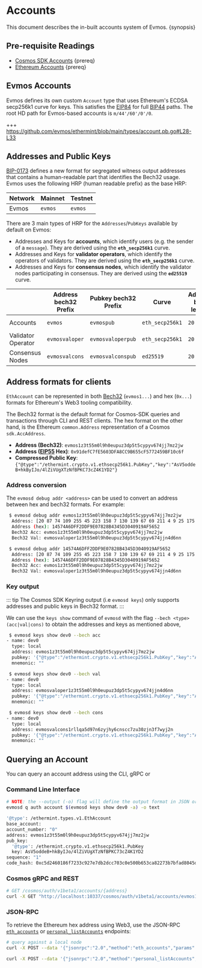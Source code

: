 <!--
order: 3
-->

# Accounts

This document describes the in-built accounts system of Evmos. {synopsis}

## Pre-requisite Readings

- [Cosmos SDK Accounts](https://docs.cosmos.network/main/basics/accounts.html) {prereq}
- [Ethereum Accounts](https://ethereum.org/en/whitepaper/#ethereum-accounts) {prereq}

## Evmos Accounts

Evmos defines its own custom `Account` type that uses Ethereum's ECDSA secp256k1 curve for keys.
This satisfies the [EIP84](https://github.com/ethereum/EIPs/issues/84)
for full [BIP44](https://github.com/bitcoin/bips/blob/master/bip-0044.mediawiki) paths.
The root HD path for Evmos-based accounts is `m/44'/60'/0'/0`.

+++ https://github.com/evmos/ethermint/blob/main/types/account.pb.go#L28-L33

## Addresses and Public Keys

[BIP-0173](https://github.com/satoshilabs/slips/blob/master/slip-0173.md) defines a new format
for segregated witness output addresses that contains a human-readable part that identifies the Bech32 usage.
Evmos uses the following HRP (human readable prefix) as the base HRP:

| Network   | Mainnet | Testnet |
|-----------|---------|---------|
| Evmos     | `evmos` | `evmos` |

There are 3 main types of HRP for the `Addresses`/`PubKeys` available by default on Evmos:

- Addresses and Keys for **accounts**, which identify users (e.g.
the sender of a `message`).
They are derived using the **`eth_secp256k1`** curve.
- Addresses and Keys for **validator operators**, which identify the operators of validators.
They are derived using the **`eth_secp256k1`** curve.
- Addresses and Keys for **consensus nodes**, which identify the validator nodes participating in consensus.
They are derived using the **`ed25519`** curve.

|                    | Address bech32 Prefix | Pubkey bech32 Prefix | Curve           | Address byte length | Pubkey byte length |
|--------------------|-----------------------|----------------------|-----------------|---------------------|--------------------|
| Accounts           | `evmos`               | `evmospub`           | `eth_secp256k1` | `20`                | `33` (compressed)  |
| Validator Operator | `evmosvaloper`        | `evmosvaloperpub`    | `eth_secp256k1` | `20`                | `33` (compressed)  |
| Consensus Nodes    | `evmosvalcons`        | `evmosvalconspub`    | `ed25519`       | `20`                | `32`               |

## Address formats for clients

`EthAccount` can be represented in both [Bech32](https://en.bitcoin.it/wiki/Bech32) (`evmos1...`)
and hex (`0x...`) formats for Ethereum's Web3 tooling compatibility.

The Bech32 format is the default format for Cosmos-SDK queries and transactions through CLI and REST
clients. The hex format on the other hand, is the Ethereum `common.Address` representation of a
Cosmos `sdk.AccAddress`.

- **Address (Bech32)**: `evmos1z3t55m0l9h0eupuz3dp5t5cypyv674jj7mz2jw`
- **Address ([EIP55](https://eips.ethereum.org/EIPS/eip-55) Hex)**: `0x91defC7fE5603DFA8CC9B655cF5772459BF10c6f`
- **Compressed Public Key**: `{"@type":"/ethermint.crypto.v1.ethsecp256k1.PubKey","key":"AsV5oddeB+hkByIJo/4lZiVUgXTzNfBPKC73cZ4K1YD2"}`

### Address conversion

The `evmosd debug addr <address>` can be used to convert an address between hex and bech32 formats. For example:

<CodeGroup>
<CodeGroupItem title="Bech32">

```bash
 $ evmosd debug addr evmos1z3t55m0l9h0eupuz3dp5t5cypyv674jj7mz2jw
  Address: [20 87 74 109 255 45 223 158 7 130 139 67 69 211 4 9 25 175 86 82]
  Address (hex): 14574A6DFF2DDF9E07828B4345D3040919AF5652
  Bech32 Acc: evmos1z3t55m0l9h0eupuz3dp5t5cypyv674jj7mz2jw
  Bech32 Val: evmosvaloper1z3t55m0l9h0eupuz3dp5t5cypyv674jjn4d6nn
```

</CodeGroupItem>
<CodeGroupItem title="Hex">

```bash
 $ evmosd debug addr 14574A6DFF2DDF9E07828B4345D3040919AF5652
  Address: [20 87 74 109 255 45 223 158 7 130 139 67 69 211 4 9 25 175 86 82]
  Address (hex): 14574A6DFF2DDF9E07828B4345D3040919AF5652
  Bech32 Acc: evmos1z3t55m0l9h0eupuz3dp5t5cypyv674jj7mz2jw
  Bech32 Val: evmosvaloper1z3t55m0l9h0eupuz3dp5t5cypyv674jjn4d6nn
```

</CodeGroupItem>
</CodeGroup>

### Key output

::: tip
The Cosmos SDK Keyring output (i.e `evmosd keys`) only supports addresses and public keys in Bech32 format.
:::

We can use the `keys show` command of `evmosd` with the flag `--bech <type> (acc|val|cons)` to
obtain the addresses and keys as mentioned above,

<CodeGroup>
<CodeGroupItem title="Accounts">

```bash
 $ evmosd keys show dev0 --bech acc
- name: dev0
  type: local
  address: evmos1z3t55m0l9h0eupuz3dp5t5cypyv674jj7mz2jw
  pubkey: '{"@type":"/ethermint.crypto.v1.ethsecp256k1.PubKey","key":"AsV5oddeB+hkByIJo/4lZiVUgXTzNfBPKC73cZ4K1YD2"}'
  mnemonic: ""
```

</CodeGroupItem>
<CodeGroupItem title="Validator">

```bash
 $ evmosd keys show dev0 --bech val
- name: dev0
  type: local
  address: evmosvaloper1z3t55m0l9h0eupuz3dp5t5cypyv674jjn4d6nn
  pubkey: '{"@type":"/ethermint.crypto.v1.ethsecp256k1.PubKey","key":"AsV5oddeB+hkByIJo/4lZiVUgXTzNfBPKC73cZ4K1YD2"}'
  mnemonic: ""
```

</CodeGroupItem>
<CodeGroupItem title="Consensus">

```bash
 $ evmosd keys show dev0 --bech cons
- name: dev0
  type: local
  address: evmosvalcons1rllqa5d97n6zyjhy6cnscc7zu30zjn3f7wyj2n
  pubkey: '{"@type":"/ethermint.crypto.v1.ethsecp256k1.PubKey","key":"A/fVLgIqiLykFQxum96JkSOoTemrXD0tFaFQ1B0cpB2c"}'
  mnemonic: ""
```

</CodeGroupItem>
</CodeGroup>

## Querying an Account

You can query an account address using the CLI, gRPC or

### Command Line Interface

```bash
# NOTE: the --output (-o) flag will define the output format in JSON or YAML (text)
evmosd q auth account $(evmosd keys show dev0 -a) -o text

'@type': /ethermint.types.v1.EthAccount
base_account:
account_number: "0"
address: evmos1z3t55m0l9h0eupuz3dp5t5cypyv674jj7mz2jw
pub_key:
  '@type': /ethermint.crypto.v1.ethsecp256k1.PubKey
  key: AsV5oddeB+hkByIJo/4lZiVUgXTzNfBPKC73cZ4K1YD2
sequence: "1"
code_hash: 0xc5d2460186f7233c927e7db2dcc703c0e500b653ca82273b7bfad8045d85a470
```

### Cosmos gRPC and REST

``` bash
# GET /cosmos/auth/v1beta1/accounts/{address}
curl -X GET "http://localhost:10337/cosmos/auth/v1beta1/accounts/evmos14au322k9munkmx5wrchz9q30juf5wjgz2cfqku" -H "accept: application/json"
```

### JSON-RPC

To retrieve the Ethereum hex address using Web3,
use the JSON-RPC [`eth_accounts`](./../../developers/json-rpc/endpoints.md#eth-accounts)
or [`personal_listAccounts`](./../../developers/json-rpc/endpoints.md#personal-listAccounts) endpoints:

```bash
# query against a local node
curl -X POST --data '{"jsonrpc":"2.0","method":"eth_accounts","params":[],"id":1}' -H "Content-Type: application/json" http://localhost:8545

curl -X POST --data '{"jsonrpc":"2.0","method":"personal_listAccounts","params":[],"id":1}' -H "Content-Type: application/json" http://localhost:8545
```
